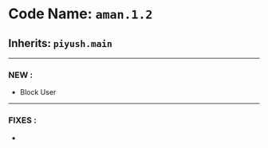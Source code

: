 # Code Name: `aman.1.2`

## Inherits: `piyush.main`

---

### NEW :

- Block User

---

### FIXES :

-
